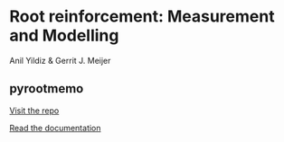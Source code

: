 # Root reinforcement: Measurement and Modelling

Anil Yildiz & Gerrit J. Meijer

## pyrootmemo

[Visit the repo](https://github.com/rootmemo/pyrootmemo)

[Read the documentation](https://rootmemo.github.io/pyrootmemo/)
